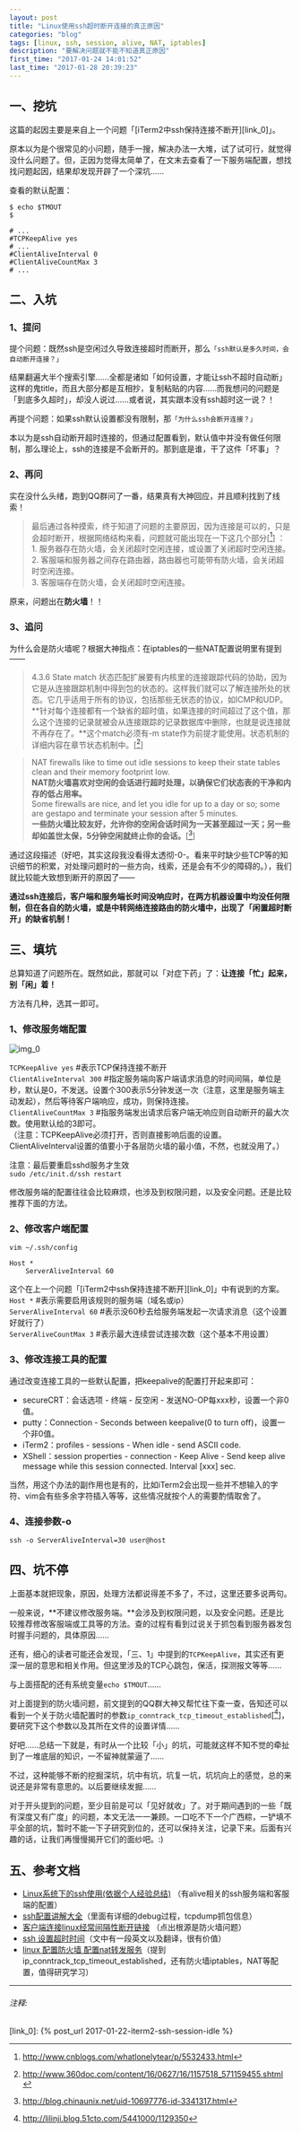 ```yaml
---
layout: post
title: "Linux使用ssh超时断开连接的真正原因"
categories: "blog"
tags: [linux, ssh, session, alive, NAT, iptables]
description: "要解决问题就不能不知道真正原因"
first_time: "2017-01-24 14:01:52"
last_time: "2017-01-28 20:39:23"
---
```


## 一、挖坑

这篇的起因主要是来自上一个问题「[iTerm2中ssh保持连接不断开][link_0]」。

原本以为是个很常见的小问题，随手一搜，解决办法一大堆，试了试可行，就觉得没什么问题了。但，正因为觉得太简单了，在文末去查看了一下服务端配置，想找找问题起因，结果却发现开辟了一个深坑……

查看的默认配置：

```shell
$ echo $TMOUT
$ 
```

```shell
# ...
#TCPKeepAlive yes
# ...
#ClientAliveInterval 0
#ClientAliveCountMax 3
# ...
```

## 二、入坑

### 1、提问

提个问题：既然ssh是空闲过久导致连接超时而断开，那么`「ssh默认是多久时间，会自动断开连接？」`

结果翻遍大半个搜索引擎……全都是诸如「如何设置，才能让ssh不超时自动断」这样的鬼title，而且大部分都是互相抄，复制粘贴的内容……而我想问的问题是「到底多久超时」，却没人说过……或者说，其实跟本没有ssh超时这一说？！

再提个问题：如果ssh默认设置都没有限制，那`「为什么ssh会断开连接？」`

本以为是ssh自动断开超时连接的，但通过配置看到，默认值中并没有做任何限制，那么理论上，ssh的连接是不会断开的。那到底是谁，干了这件「坏事」？

### 2、再问

实在没什么头绪，跑到QQ群问了一番，结果真有大神回应，并且顺利找到了线索！

>最后通过各种摸索，终于知道了问题的主要原因，因为连接是可以的，只是会超时断开，根据网络结构来看，问题就可能出现在一下这几个部分[[^note_0]] ：  
    1. 服务器存在防火墙，会关闭超时空闲连接，或设置了关闭超时空闲连接。  
    2. 客服端和服务器之间存在路由器，路由器也可能带有防火墙，会关闭超时空闲连接。  
    3. 客服端存在防火墙，会关闭超时空闲连接。  

原来，问题出在**防火墙**！！

### 3、追问

为什么会是防火墙呢？根据大神指点：在iptables的一些NAT配置说明里有提到——

>4.3.6 State match
状态匹配扩展要有内核里的连接跟踪代码的协助，因为它是从连接跟踪机制中得到包的状态的。这样我们就可以了解连接所处的状态。它几乎适用于所有的协议，包括那些无状态的协议，如ICMP和UDP。**针对每个连接都有一个缺省的超时值，如果连接的时间超过了这个值，那么这个连接的记录就被会从连接跟踪的记录数据库中删除，也就是说连接就不再存在了。**这个match必须有-m state作为前提才能使用。状态机制的详细内容在章节状态机制中。[[^note_1]]

>NAT firewalls like to time out idle sessions to keep their state tables clean and their memory footprint low.  
**NAT防火墙喜欢对空闲的会话进行超时处理，以确保它们状态表的干净和内存的低占用率。**  
Some firewalls are nice, and let you idle for up to a day or so; some are gestapo and terminate your session after 5 minutes.  
**一些防火墙比较友好，允许你的空闲会话时间为一天甚至超过一天；另一些却如盖世太保，5分钟空闲就终止你的会话。**[[^note_2]]

通过这段描述（好吧，其实这段我没看得太透彻-0-。看来平时缺少些TCP等的知识细节的积累，对处理问题时的一些方向，线索，还是会有不少的障碍的。），我们就比较能大致想到断开的原因了——

**通过ssh连接后，客户端和服务端长时间没响应时，在两方机器设置中均没任何限制，但在各自的防火墙，或是中转网络连接路由的防火墙中，出现了「闲置超时断开」的缺省机制！**

## 三、填坑

总算知道了问题所在。既然如此，那就可以「对症下药」了：**让连接「忙」起来，别「闲」着！**

方法有几种，选其一即可。

### 1、修改服务端配置

![img_0][]

`TCPKeepAlive yes` #表示TCP保持连接不断开  
`ClientAliveInterval 300` #指定服务端向客户端请求消息的时间间隔，单位是秒，默认是0，不发送。设置个300表示5分钟发送一次（注意，这里是服务端主动发起），然后等待客户端响应，成功，则保持连接。  
`ClientAliveCountMax 3` #指服务端发出请求后客户端无响应则自动断开的最大次数。使用默认给的3即可。  
（注意：TCPKeepAlive必须打开，否则直接影响后面的设置。ClientAliveInterval设置的值要小于各层防火墙的最小值，不然，也就没用了。）

注意：最后要重启sshd服务才生效  
`sudo /etc/init.d/ssh restart`

修改服务端的配置往往会比较麻烦，也涉及到权限问题，以及安全问题。还是比较推荐下面的方法。

### 2、修改客户端配置

`vim ~/.ssh/config`

```shell
Host *
    ServerAliveInterval 60
```

这个在上一个问题「[iTerm2中ssh保持连接不断开][link_0]」中有说到的方案。  
`Host *` #表示需要启用该规则的服务端（域名或ip）  
`ServerAliveInterval 60` #表示没60秒去给服务端发起一次请求消息（这个设置好就行了）  
`ServerAliveCountMax 3` #表示最大连续尝试连接次数（这个基本不用设置）  

### 3、修改连接工具的配置

通过改变连接工具的一些默认配置，把keepalive的配置打开起来即可：

* secureCRT：会话选项 - 终端 - 反空闲 - 发送NO-OP每xxx秒，设置一个非0值。  
* putty：Connection - Seconds between keepalive(0 to turn off)，设置一个非0值。  
* iTerm2：profiles - sessions - When idle - send ASCII code.  
* XShell：session properties - connection - Keep Alive - Send keep alive message while this session connected. Interval [xxx] sec.  

当然，用这个办法的副作用也是有的，比如iTerm2会出现一些并不想输入的字符、vim会有些多余字符插入等等，这些情况就按个人的需要酌情取舍了。

### 4、连接参数-o

`ssh -o ServerAliveInterval=30 user@host`

## 四、坑不停

上面基本就把现象，原因，处理方法都说得差不多了，不过，这里还要多说两句。

一般来说，**不建议修改服务端。**会涉及到权限问题，以及安全问题。还是比较推荐修改客服端或工具等的方法。查的过程有看到过说关于抓包看到服务器发包时握手问题的，具体原因……

还有，细心的读者可能还会发现，「三、1」中提到的`TCPKeepAlive`，其实还有更深一层的意思和相关作用。但这里涉及的TCP心跳包，保活，探测报文等等……

与上面搭配的还有系统变量`echo $TMOUT`……

对上面提到的防火墙问题，前文提到的QQ群大神又帮忙往下查一查，告知还可以看到一个关于防火墙配置时的参数`ip_conntrack_tcp_timeout_established`[[^note_3]]，要研究下这个参数以及其所在文件的设置详情……

好吧……总结一下就是，有时从一个比较「小」的坑，可能就这样不知不觉的牵扯到了一堆底层的知识，一不留神就蒙逼了……

不过，这种能够不断的挖掘深坑，坑中有坑，坑复一坑，坑坑向上的感觉，总的来说还是非常有意思的。以后要继续发掘……

对于开头提到的问题，至少目前是可以「见好就收」了。对于期间遇到的一些「既有深度又有广度」的问题，本文无法一一兼顾。一口吃不下一个广西粽，一铲填不平全部的坑，暂时不能一下子研究到位的，还可以保持关注，记录下来。后面有兴趣的话，让我们再慢慢揭开它们的面纱吧。:)

## 五、参考文档

* [Linux系统下的ssh使用(依据个人经验总结)](http://www.cnblogs.com/kevingrace/p/6110842.html) （有alive相关的ssh服务端和客服端的配置）
* [ssh配置讲解大全](http://blog.chinaunix.net/uid-20395453-id-3264845.html)（里面有详细的debug过程，tcpdump抓包信息）
* [客户端连接linux经常间隔性断开链接](http://www.cnblogs.com/whatlonelytear/p/5532433.html) （点出根源是防火墙问题）
* [ssh 设置超时时间](http://blog.chinaunix.net/uid-10697776-id-3341317.html)（文中有一段英文以及翻译，很有价值）
* [linux 配置防火墙 配置nat转发服务](http://lilinji.blog.51cto.com/5441000/1129350)（提到ip_conntrack_tcp_timeout_established，还有防火墙iptables，NAT等配置，值得研究学习）

---

###### 注释:
[^note_0]: <http://www.cnblogs.com/whatlonelytear/p/5532433.html>
[^note_1]: <http://www.360doc.com/content/16/0627/16/1157518_571159455.shtml>
[^note_2]: <http://blog.chinaunix.net/uid-10697776-id-3341317.html>
[^note_3]: <http://lilinji.blog.51cto.com/5441000/1129350>

[link_0]: {% post_url 2017-01-22-iterm2-ssh-session-idle %}

[img_0]:{{site.img_url}}/{{page.url|remove:".html"}}/server_sshd_config.png

